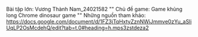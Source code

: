 Bài tập lớn: 
Vương Thành Nam_24021582 "\"
Chủ đề game: Game khủng long Chrome dinosaur game "\"
Những nguồn tham khảo:
https://docs.google.com/document/d/1FZ3jTqHxtyZznNWiJmmve0zYu_aSliUqLP2OsMcdehQ/edit?tab=t.0#heading=h.mps3zstdeza2
